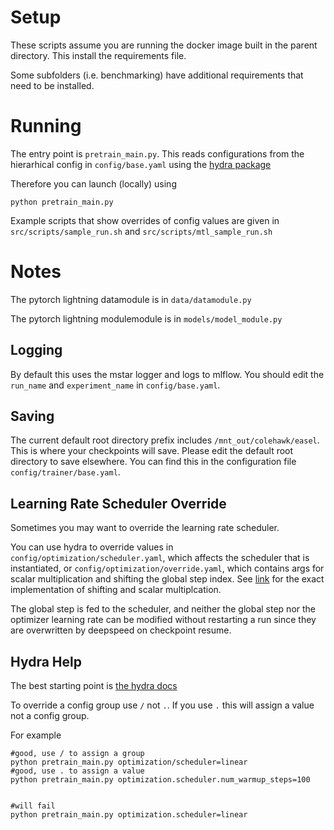 # Setup

These scripts assume you are running the docker image built in the parent directory. This install the requirements file.

Some subfolders (i.e. benchmarking) have additional requirements that need to be installed.

# Running

The entry point is `pretrain_main.py`. This reads configurations from the hierarhical config in `config/base.yaml` using the [hydra package](hydra.cc/)

Therefore you can launch (locally) using
```
python pretrain_main.py
```

Example scripts that show overrides of config values are given in `src/scripts/sample_run.sh` and `src/scripts/mtl_sample_run.sh`


# Notes
The pytorch lightning datamodule is in `data/datamodule.py`

The pytorch lightning modulemodule is in `models/model_module.py`

## Logging

By default this uses the mstar logger and logs to mlflow. You should edit the `run_name` and `experiment_name` in `config/base.yaml`.

## Saving
The current default root directory prefix includes `/mnt_out/colehawk/easel`. This is where your checkpoints will save. Please edit the default root directory to save elsewhere. You can find this in the configuration file `config/trainer/base.yaml`.

## Learning Rate Scheduler Override

Sometimes you may want to override the learning rate scheduler. 

You can use hydra to override values in `config/optimization/scheduler.yaml`, which affects the scheduler that is instantiated, or `config/optimization/override.yaml`, which contains args for scalar multiplication and shifting the global step index. See [link](https://gitlab.aws.dev/mstar/mstar/-/blob/master/scripts/bedrock_encoder_decoder/src/models/modelmodule.py#L86) for the exact implementation of shifting and scalar multiplcation.

The global step is fed to the scheduler, and neither the global step nor the optimizer learning rate can be modified without restarting a run since they are overwritten by deepspeed on checkpoint resume. 


## Hydra Help

The best starting point is [the hydra docs](https://hydra.cc/docs/intro/)

To override a config group use `/` not `.`. If you use `.` this will assign a value not a config group.

For example 
```
#good, use / to assign a group
python pretrain_main.py optimization/scheduler=linear
#good, use . to assign a value
python pretrain_main.py optimization.scheduler.num_warmup_steps=100 


#will fail
python pretrain_main.py optimization.scheduler=linear
```
